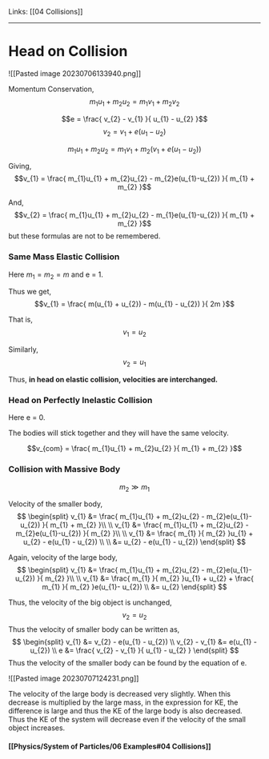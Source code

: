 Links: [[04 Collisions]]
___
# Head on Collision 

![[Pasted image 20230706133940.png]]

Momentum Conservation,
$$m_{1}u_{1} + m_{2}u_{2} = m_{1}v_{1} + m_{2}v_{2}$$

$$e = \frac{ v_{2} - v_{1} }{ u_{1} - u_{2} }$$
$$v_{2} = v_{1} + e(u_{1} - u_{2})$$

$$m_{1}u_{1} + m_{2}u_{2} = m_{1}v_{1} + m_{2}(v_{1} + e(u_{1}-u_{2}))$$

Giving,
$$v_{1} = \frac{ m_{1}u_{1} + m_{2}u_{2} - m_{2}e(u_{1}-u_{2}) }{ m_{1} + m_{2} }$$

And,
$$v_{2} = \frac{ m_{1}u_{1} + m_{2}u_{2} - m_{1}e(u_{1}-u_{2}) }{ m_{1} + m_{2} }$$
but these formulas are not to be remembered. 

### Same Mass Elastic Collision 
Here $m_{1} = m_{2} = m$ and e = 1.

Thus we get,
$$v_{1} = \frac{ m(u_{1} + u_{2}) - m(u_{1} - u_{2}) }{ 2m }$$

That is,
$$v_{1} = u_{2}$$

Similarly,
$$v_{2} = u_{1}$$

Thus, **in head on elastic collision, velocities are interchanged.**

### Head on Perfectly Inelastic Collision 
Here e = 0.

The bodies will stick together and they will have the same velocity. 

$$v_{com} = \frac{ m_{1}u_{1} + m_{2}u_{2} }{ m_{1} + m_{2} }$$

### Collision with Massive Body
$$m_{2} \gg m_{1}$$

Velocity of the smaller body,
$$
\begin{split}
v_{1} &= \frac{ m_{1}u_{1} + m_{2}u_{2} - m_{2}e(u_{1}-u_{2}) }{ m_{1} + m_{2} }\\
\\
v_{1} &= \frac{ m_{1}u_{1} + m_{2}u_{2} - m_{2}e(u_{1}-u_{2}) }{ m_{2} }\\
\\
v_{1} &= \frac{ m_{1} }{ m_{2} }u_{1} + u_{2} - e(u_{1} - u_{2}) \\
\\
&= u_{2} - e(u_{1} - u_{2})
\end{split}
$$

Again, velocity of the large body,
$$
\begin{split}
v_{1} &= \frac{ m_{1}u_{1} + m_{2}u_{2} - m_{2}e(u_{1}-u_{2}) }{ m_{2} }\\ 
\\
v_{1} &= \frac{ m_{1} }{ m_{2} }u_{1} + u_{2} + \frac{ m_{1} }{ m_{2} }e(u_{1}- u_{2}) \\
&= u_{2}
\end{split}
$$

Thus, the velocity of the big object is unchanged,
$$v_{2} = u_{2}$$
Thus the velocity of smaller body can be written as,
$$
\begin{split}
v_{1} &=  v_{2} - e(u_{1} - u_{2}) \\
v_{2} - v_{1} &=  e(u_{1} - u_{2}) \\
e &=  \frac{ v_{2} - v_{1} }{ u_{1} - u_{2} }
\end{split}
$$
Thus the velocity of the smaller body can be found by the equation of e.

![[Pasted image 20230707124231.png]]

The velocity of the large body is decreased very slightly. When this decrease is multiplied by the large mass, in the expression for KE, the difference is large and thus the KE of the large body is also decreased. Thus the KE of the system will decrease even if the velocity of the small object increases. 

#### [[Physics/System of Particles/06 Examples#04 Collisions]]